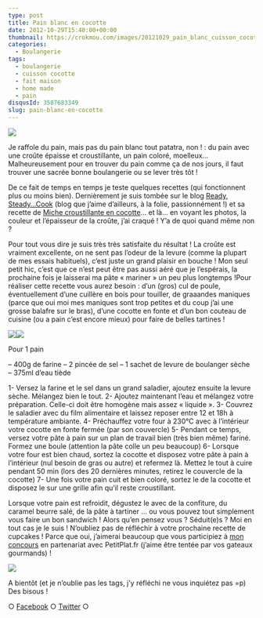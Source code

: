 ```yaml
---
type: post
title: Pain blanc en cocotte
date: 2012-10-29T15:40:00+00:00
thumbnail: https://crokmou.com/images/20121029_pain_blanc_cuisson_cocotte_fonte_0002.jpg
categories:
  - Boulangerie
tags:
  - boulangerie
  - cuisson cocotte
  - fait maison
  - home made
  - pain
disqusId: 3587683349
slug: pain-blanc-en-cocotte
---
```


[![](http://3.bp.blogspot.com/-SXr-XaLsghc/UI6KUkupSVI/AAAAAAAAE60/lKhIvpKxKZ4/s320/20121029_pain_blanc_cuisson_cocotte_fonte_0002_bann.jpg)](http://3.bp.blogspot.com/-SXr-XaLsghc/UI6KUkupSVI/AAAAAAAAE60/lKhIvpKxKZ4/s1600/20121029_pain_blanc_cuisson_cocotte_fonte_0002_bann.jpg)

Je raffole du pain, mais pas du pain blanc tout patatra, non ! : du pain avec une croûte épaisse et croustillante, un pain coloré, moelleux… Malheureusement pour en trouver du pain comme ça de nos jours, il faut trouver une sacrée bonne boulangerie ou se lever très tôt !

De ce fait de temps en temps je teste quelques recettes (qui fonctionnent plus ou moins bien). Dernièrement je suis tombée sur le blog [Ready, Steady…Cook](http://miomiom.eklablog.com/) (blog que j’aime d’ailleurs, à la folie, passionnément !) et sa recette de [Miche croustillante en cocotte](http://miomiom.eklablog.com/miche-croustillante-en-cocotte-creuset-a46343304)… et là… en voyant les photos, la couleur et l’épaisseur de la croûte, j’ai craqué ! Y’a de quoi quand même non ?

Pour tout vous dire je suis très très satisfaite du résultat ! La croûte est vraiment excellente, on ne sent pas l’odeur de la levure (comme la plupart de mes essais habituels), c’est juste un grand plaisir en bouche ! Mon seul petit hic, c’est que ce n’est peut être pas aussi aéré que je l’espérais, la prochaine fois je laisserai ma pâte « mariner » un peu plus longtemps !Pour réaliser cette recette vous aurez besoin : d’un (gros) cul de poule, éventuellement d’une cuillère en bois pour touiller, de graaandes maniques (parce que oui moi mes maniques sont trop petites et du coup j’ai une grosse balafre sur le bras), d’une cocotte en fonte et d’un bon couteau de cuisine (ou a pain c’est encore mieux) pour faire de belles tartines !

[![](http://2.bp.blogspot.com/-LSgZHTGvOKk/UI6PQwBtf1I/AAAAAAAAE7c/4flGU9MzWzk/s400/20121029_pain_blanc_cuisson_cocotte_fonte_0024.jpg)](http://2.bp.blogspot.com/-LSgZHTGvOKk/UI6PQwBtf1I/AAAAAAAAE7c/4flGU9MzWzk/s1600/20121029_pain_blanc_cuisson_cocotte_fonte_0024.jpg)[![](http://2.bp.blogspot.com/-BGCIdkrrKrQ/UI6PSCT7GbI/AAAAAAAAE7k/lVMZVaGbGMA/s400/20121029_pain_blanc_cuisson_cocotte_fonte_0035.jpg)](http://2.bp.blogspot.com/-BGCIdkrrKrQ/UI6PSCT7GbI/AAAAAAAAE7k/lVMZVaGbGMA/s1600/20121029_pain_blanc_cuisson_cocotte_fonte_0035.jpg)

Pour 1 pain

– 400g de farine
– 2 pincée de sel
– 1 sachet de levure de boulanger sèche
– 375ml d’eau tiède

1- Versez la farine et le sel dans un grand saladier, ajoutez ensuite la levure sèche. Mélangez bien le tout.
2- Ajoutez maintenant l’eau et mélangez votre préparation. Celle-ci doit être homogène mais assez « liquide ».
3- Couvrez le saladier avec du film alimentaire et laissez reposer entre 12 et 18h à température ambiante.
4- Préchauffez votre four à 230°C avec à l’intérieur votre cocotte en fonte fermée (par son couvercle)
5- Pendant ce temps, versez votre pâte à pain sur un plan de travail bien (très bien même) fariné. Formez une boule (attention la pâte colle un peu beaucoup)
6- Lorsque votre four est bien chaud, sortez la cocotte et disposez votre pâte à pain à l’intérieur (nul besoin de gras ou autre) et refermez là. Mettez le tout à cuire pendant 50 min (lors des 20 dernières minutes, retirez le couvercle de la cocotte)
7- Une fois votre pain cuit et bien coloré, sortez le de la cocotte et disposez le sur une grille afin qu’il reste croustillant.

Lorsque votre pain est refroidit, dégustez le avec de la confiture, du caramel beurre salé, de la pâte à tartiner … ou vous pouvez tout simplement vous faire un bon sandwich ! Alors qu’en pensez vous ? Séduit(e)s ? Moi en tout cas je le suis ! N’oubliez pas de réfléchir à votre prochaine recette de cupcakes ! Parce que oui, j’aimerai beaucoup que vous participiez à [mon concours](http://www.crokmou.com/2012/10/concours-recette-cupcake-partenaire-petitplat.fr.html) en partenariat avec PetitPlat.fr (j’aime être tentée par vos gateaux gourmands) !

[![](http://1.bp.blogspot.com/-sCWuqO1aUns/UIztj8sr84I/AAAAAAAAE5Y/KI6wtOp2oxg/s400/concours_recettes_cupcakes_crokmou_partenaire_petitplat.fr_bann.jpg)](http://www.crokmou.com/2012/10/concours-recette-cupcake-partenaire-petitplat.fr.html)

A bientôt (et je n’oublie pas les tags, j’y réfléchi ne vous inquiétez pas =p) Des bisous !

○ [Facebook](https://www.facebook.com/crokmou.blog) ○ [Twitter](https://twitter.com/Crokmou) ○
